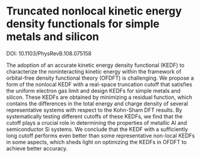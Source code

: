 # Truncated nonlocal kinetic energy density functionals for simple metals and silicon

DOI: 10.1103/PhysRevB.108.075158

The adoption of an accurate kinetic energy density functional (KEDF) to characterize the noninteracting kinetic energy within the framework of orbital-free density functional theory (OFDFT) is challenging. We propose a form of the nonlocal KEDF with a real-space truncation cutoff that satisfies the uniform electron gas limit and design KEDFs for simple metals and silicon. These KEDFs are obtained by minimizing a residual function, which contains the differences in the total energy and charge density of several representative systems with respect to the Kohn-Sham DFT results. By systematically testing different cutoffs of these KEDFs, we find that the cutoff plays a crucial role in determining the properties of metallic Al and semiconductor Si systems. We conclude that the KEDF with a sufficiently long cutoff performs even better than some representative non-local KEDFs in some aspects, which sheds light on optimizing the KEDFs in OFDFT to achieve better accuracy.
